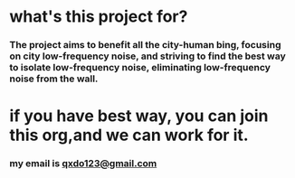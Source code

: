 # what's this project for?
### The project aims to benefit all the city-human bing, focusing on city low-frequency noise, and striving to find the best way to isolate low-frequency noise, eliminating low-frequency noise from the wall.
# if you have best way, you can join this org,and we can work for it.
### my email is qxdo123@gmail.com
